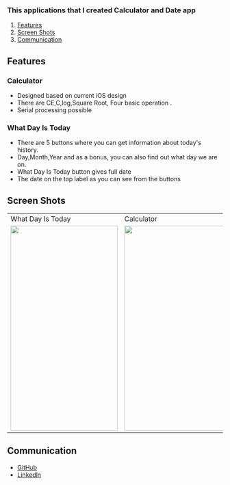 ### This applications that I created Calculator and Date app

1. [Features](#Features)
2. [Screen Shots](#ScreenShots)
3. [Communication](#Communication)

## Features<a name="Features"></a>
### Calculator
- Designed based on current iOS design
- There are CE,C,log,Square Root, Four basic operation .
- Serial processing possible

### What Day Is Today
- There are 5 buttons where you can get information about today's history.
- Day,Month,Year and as a bonus, you can also find out what day we are on.
- What Day Is Today button gives full date
- The date on the top label as you can see from the buttons
 

## Screen Shots <a name="ScreenShots"></a>
 <table>
  <tr>
    <td>What Day Is Today</td>
    <td>Calculator</td>

  </tr>
  <tr>
   <td><img src="https://user-images.githubusercontent.com/75203610/149124392-8737d3af-0863-438c-941f-40f1d3b91300.png" width=250 height=480></td>
    <td><img src="https://user-images.githubusercontent.com/75203610/149124479-978ad6f9-5cfc-4dc8-b59b-e36941c81109.png" width=250 height=480></td>

  </tr>
 </table>


## Communication <a name="Communication"></a>
- [GitHub](https://github.com/SaniyeToy)
- [Linkedln](https://www.linkedin.com/in/saniye-toy/)




